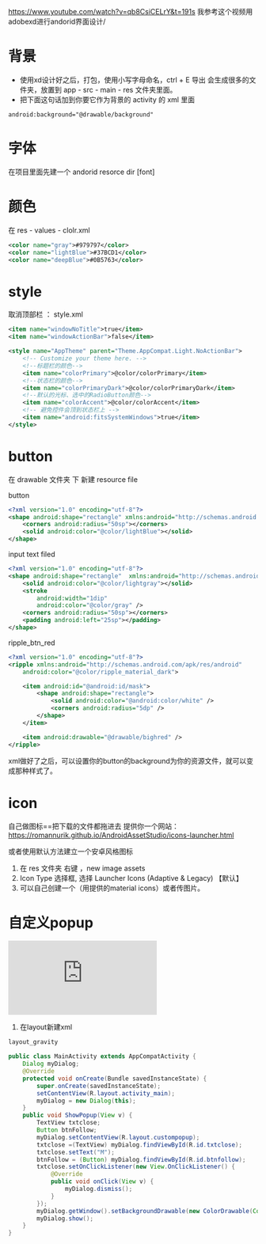 <https://www.youtube.com/watch?v=qb8CsiCELrY&t=191s>
我参考这个视频用adobexd进行andorid界面设计/
# 背景
* 使用xd设计好之后，打包，使用小写字母命名，ctrl + E 导出 会生成很多的文件夹，放置到 app - src - main - res 文件夹里面。
* 把下面这句话加到你要它作为背景的 activity 的 xml 里面

```
android:background="@drawable/background"

```
# 字体
在项目里面先建一个 andorid resorce dir [font]

# 颜色  
在 res - values - clolr.xml
```xml
<color name="gray">#979797</color>
<color name="lightBlue">#37BCD1</color>
<color name="deepBlue">#0B5763</color>
```

# style
取消顶部栏 ： style.xml
```xml
<item name="windowNoTitle">true</item>
<item name="windowActionBar">false</item>
```

```xml
<style name="AppTheme" parent="Theme.AppCompat.Light.NoActionBar">
    <!-- Customize your theme here. -->
    <!--标题栏的颜色-->
    <item name="colorPrimary">@color/colorPrimary</item>
    <!--状态栏的颜色-->
    <item name="colorPrimaryDark">@color/colorPrimaryDark</item>
    <!--默认的光标、选中的RadioButton颜色-->
    <item name="colorAccent">@color/colorAccent</item>
    <!-- 避免控件会顶到状态栏上 -->
    <item name="android:fitsSystemWindows">true</item>
</style>
```

# button
在 drawable 文件夹 下 新建 resource file 

button
```xml
<?xml version="1.0" encoding="utf-8"?>
<shape android:shape="rectangle" xmlns:android="http://schemas.android.com/apk/res/android">
    <corners android:radius="50sp"></corners>
    <solid android:color="@color/lightBlue"></solid>
</shape>
```
input text filed
```xml
<?xml version="1.0" encoding="utf-8"?>
<shape android:shape="rectangle"  xmlns:android="http://schemas.android.com/apk/res/android">
    <solid android:color="@color/lightgray"></solid>
    <stroke
        android:width="1dip"
        android:color="@color/gray" />
    <corners android:radius="50sp"></corners>
    <padding android:left="25sp"></padding>
</shape>
```

ripple_btn_red
```xml
<?xml version="1.0" encoding="utf-8"?>
<ripple xmlns:android="http://schemas.android.com/apk/res/android"
    android:color="@color/ripple_material_dark">

    <item android:id="@android:id/mask">
        <shape android:shape="rectangle">
            <solid android:color="@android:color/white" />
            <corners android:radius="5dp" />
        </shape>
    </item>

    <item android:drawable="@drawable/bighred" />
</ripple>
```

xml做好了之后，可以设置你的button的background为你的资源文件，就可以变成那种样式了。

# icon

自己做图标==把下载的文件都拖进去
提供你一个网站：
<https://romannurik.github.io/AndroidAssetStudio/icons-launcher.html>

或者使用默认方法建立一个安卓风格图标
1. 在 res 文件夹 右键 ，new image assets
2. Icon Type 选择框, 选择 Launcher Icons (Adaptive & Legacy) 【默认】
3. 可以自己创建一个（用提供的material icons）或者传图片。

# 自定义popup

![youtube💬](https://www.awsrh.com/2017/10/custom-pop-up-window-with-android-studio.html)

1. 在layout新建xml
```xml
layout_gravity

```
```java
public class MainActivity extends AppCompatActivity {
    Dialog myDialog;
    @Override
    protected void onCreate(Bundle savedInstanceState) {
        super.onCreate(savedInstanceState);
        setContentView(R.layout.activity_main);
        myDialog = new Dialog(this);
    }
    public void ShowPopup(View v) {
        TextView txtclose;
        Button btnFollow;
        myDialog.setContentView(R.layout.custompopup);
        txtclose =(TextView) myDialog.findViewById(R.id.txtclose);
        txtclose.setText("M");
        btnFollow = (Button) myDialog.findViewById(R.id.btnfollow);
        txtclose.setOnClickListener(new View.OnClickListener() {
            @Override
            public void onClick(View v) {
                myDialog.dismiss();
            }
        });
        myDialog.getWindow().setBackgroundDrawable(new ColorDrawable(Color.TRANSPARENT));
        myDialog.show();
    }
}
```